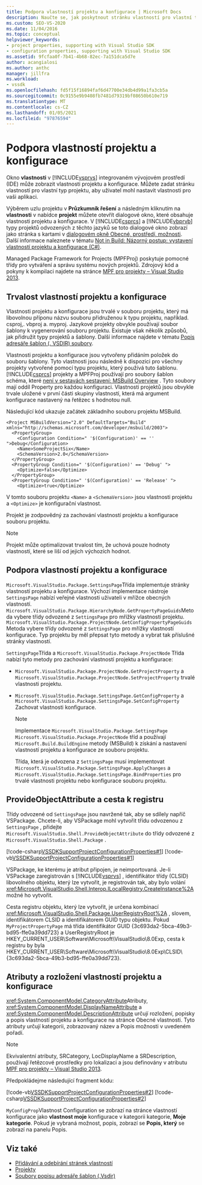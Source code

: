 ```yaml
---
title: Podpora vlastností projektu a konfigurace | Microsoft Docs
description: Naučte se, jak poskytnout stránku vlastností pro vlastní typ projektu v integrovaném vývojovém prostředí sady Visual Studio, které může zobrazit rozšířené vlastnosti projektu a konfigurace.
ms.custom: SEO-VS-2020
ms.date: 11/04/2016
ms.topic: conceptual
helpviewer_keywords:
- project properties, supporting with Visual Studio SDK
- configuration properties, supporting with Visual Studio SDK
ms.assetid: 9fcfaa0f-7b41-4b68-82ec-7a151dca5d7e
author: acangialosi
ms.author: anthc
manager: jillfra
ms.workload:
- vssdk
ms.openlocfilehash: fd5f15f16894faf6d47700e34db4d99a1fa3cb5a
ms.sourcegitcommit: 0c9155e9b9408fb7481d79319bf08650b610e719
ms.translationtype: MT
ms.contentlocale: cs-CZ
ms.lasthandoff: 01/05/2021
ms.locfileid: "97876594"
---
```

# <a name="support-for-project-and-configuration-properties"></a>Podpora vlastností projektu a konfigurace
Okno **vlastnosti** v [!INCLUDE[vsprvs](../../code-quality/includes/vsprvs_md.md)] integrovaném vývojovém prostředí (IDE) může zobrazit vlastnosti projektu a konfigurace. Můžete zadat stránku vlastností pro vlastní typ projektu, aby uživatel mohl nastavit vlastnosti pro vaši aplikaci.

 Výběrem uzlu projektu v **Průzkumník řešení** a následným kliknutím na **vlastnosti** v nabídce **projekt** můžete otevřít dialogové okno, které obsahuje vlastnosti projektu a konfigurace. V [!INCLUDE[csprcs](../../data-tools/includes/csprcs_md.md)] a [!INCLUDE[vbprvb](../../code-quality/includes/vbprvb_md.md)] typy projektů odvozených z těchto jazyků se toto dialogové okno zobrazí jako stránka s kartami v [dialogovém okně Obecné, prostředí, možnosti](../../ide/reference/general-environment-options-dialog-box.md). Další informace naleznete v tématu [Not in Build: Názorný postup: vystavení vlastností projektu a konfigurace (C#)](/previous-versions/bb166517(v=vs.100)).

 Managed Package Framework for Projects (MPFProj) poskytuje pomocné třídy pro vytváření a správu systému nových projektů. Zdrojový kód a pokyny k kompilaci najdete na stránce [MPF pro projekty – Visual Studio 2013](https://github.com/tunnelvisionlabs/MPFProj10).

## <a name="persistence-of-project-and-configuration-properties"></a>Trvalost vlastností projektu a konfigurace
 Vlastnosti projektu a konfigurace jsou trvalé v souboru projektu, který má libovolnou příponu názvu souboru přidruženou k typu projektu, například. csproj,. vbproj a. myproj. Jazykové projekty obvykle používají soubor šablony k vygenerování souboru projektu. Existuje však několik způsobů, jak přidružit typy projektů a šablony. Další informace najdete v tématu [Popis adresáře šablon (. VSDIR) soubory](../../extensibility/internals/template-directory-description-dot-vsdir-files.md).

 Vlastnosti projektu a konfigurace jsou vytvořeny přidáním položek do souboru šablony. Tyto vlastnosti jsou následně k dispozici pro všechny projekty vytvořené pomocí typu projektu, který používá tuto šablonu. [!INCLUDE[csprcs](../../data-tools/includes/csprcs_md.md)] projekty a MPFProj používají pro soubory šablon schéma, které [není v sestavách sestavení: MSBuild Overview](/previous-versions/visualstudio/visual-studio-2008/ms171452(v=vs.90)) . Tyto soubory mají oddíl Property pro každou konfiguraci. Vlastnosti projektů jsou obvykle trvale uložené v první části skupiny vlastností, která má argument konfigurace nastavený na řetězec s hodnotou null.

 Následující kód ukazuje začátek základního souboru projektu MSBuild.

```
<Project MSBuildVersion="2.0" DefaultTargets="Build" xmlns="http://schemas.microsoft.com/developer/msbuild/2003">
  <PropertyGroup>
    <Configuration Condition=" '$(Configuration)' == '' ">Debug</Configuration>
    <Name>SomeProjectSix</Name>
    <SchemaVersion>2.0</SchemaVersion>
  </PropertyGroup>
  <PropertyGroup Condition=" '$(Configuration)' == 'Debug' ">
    <Optimize>false</Optimize>
  </PropertyGroup>
  <PropertyGroup Condition=" '$(Configuration)' == 'Release' ">
    <Optimize>true</Optimize>
```

 V tomto souboru projektu `<Name>` a `<SchemaVersion>` jsou vlastnosti projektu a `<Optimize>` je konfigurační vlastnost.

 Projekt je zodpovědný za zachování vlastností projektu a konfigurace souboru projektu.

> [!NOTE]
> Projekt může optimalizovat trvalost tím, že uchová pouze hodnoty vlastností, které se liší od jejich výchozích hodnot.

## <a name="support-for-project-and-configuration-properties"></a>Podpora vlastností projektu a konfigurace
 `Microsoft.VisualStudio.Package.SettingsPage`Třída implementuje stránky vlastností projektu a konfigurace. Výchozí implementace nástroje `SettingsPage` nabízí veřejné vlastnosti uživateli v mřížce obecných vlastností. `Microsoft.VisualStudio.Package.HierarchyNode.GetPropertyPageGuids`Metoda vybere třídy odvozené z `SettingsPage` pro mřížky vlastností projektu. `Microsoft.VisualStudio.Package.ProjectNode.GetConfigPropertyPageGuids`Metoda vybere třídy odvozené z `SettingsPage` pro mřížky vlastností konfigurace. Typ projektu by měl přepsat tyto metody a vybrat tak příslušné stránky vlastností.

 `SettingsPage`Třída a `Microsoft.VisualStudio.Package.ProjectNode` Třída nabízí tyto metody pro zachování vlastností projektu a konfigurace:

- `Microsoft.VisualStudio.Package.ProjectNode.GetProjectProperty` a `Microsoft.VisualStudio.Package.ProjectNode.SetProjectProperty` trvalé vlastnosti projektu.

- `Microsoft.VisualStudio.Package.SettingsPage.GetConfigProperty` a `Microsoft.VisualStudio.Package.SettingsPage.SetConfigProperty` Zachovat vlastnosti konfigurace.

  > [!NOTE]
  > Implementace `Microsoft.VisualStudio.Package.SettingsPage` `Microsoft.VisualStudio.Package.ProjectNode` tříd a používají `Microsoft.Build.BuildEngine` metody (MSBuild) k získání a nastavení vlastností projektu a konfigurace ze souboru projektu.

  Třída, která je odvozena z `SettingsPage` musí implementovat `Microsoft.VisualStudio.Package.SettingsPage.ApplyChanges` a `Microsoft.VisualStudio.Package.SettingsPage.BindProperties` pro trvalé vlastnosti projektu nebo konfigurace souboru projektu.

## <a name="provideobjectattribute-and-registry-path"></a>ProvideObjectAttribute a cesta k registru
 Třídy odvozené od `SettingsPage` jsou navržené tak, aby se sdílely napříč VSPackage. Chcete-li, aby VSPackage mohl vytvořit třídu odvozenou z `SettingsPage` , přidejte `Microsoft.VisualStudio.Shell.ProvideObjectAttribute` do třídy odvozené z `Microsoft.VisualStudio.Shell.Package` .

 [!code-csharp[VSSDKSupportProjectConfigurationProperties#1](../../extensibility/internals/codesnippet/CSharp/support-for-project-and-configuration-properties_1.cs)]
 [!code-vb[VSSDKSupportProjectConfigurationProperties#1](../../extensibility/internals/codesnippet/VisualBasic/support-for-project-and-configuration-properties_1.vb)]

 VSPackage, ke kterému je atribut připojen, je neimportovaná. Je-li VSPackage zaregistrován s [!INCLUDE[vsprvs](../../code-quality/includes/vsprvs_md.md)] , identifikátor třídy (CLSID) libovolného objektu, který lze vytvořit, je registrován tak, aby bylo volání <xref:Microsoft.VisualStudio.Shell.Interop.ILocalRegistry.CreateInstance%2A> možné ho vytvořit.

 Cesta registru objektu, který lze vytvořit, je určena kombinací <xref:Microsoft.VisualStudio.Shell.Package.UserRegistryRoot%2A> , slovem, identifikátorem CLSID a identifikátorem GUID typu objektu. Pokud `MyProjectPropertyPage` má třída identifikátor GUID {3c693da2-5bca-49b3-bd95-ffe0a39dd723} a UserRegistryRoot je HKEY_CURRENT_USER\Software\Microsoft\VisualStudio\8.0Exp, cesta k registru by byla HKEY_CURRENT_USER\Software\Microsoft\VisualStudio\8.0Exp\CLSID\\ {3c693da2-5bca-49b3-bd95-ffe0a39dd723}.

## <a name="project-and-configuration-property-attributes-and-layout"></a>Atributy a rozložení vlastností projektu a konfigurace
 <xref:System.ComponentModel.CategoryAttribute>Atributy, <xref:System.ComponentModel.DisplayNameAttribute> a <xref:System.ComponentModel.DescriptionAttribute> určují rozložení, popisky a popis vlastností projektu a konfigurace na stránce Obecné vlastnosti. Tyto atributy určují kategorii, zobrazovaný název a Popis možnosti v uvedeném pořadí.

> [!NOTE]
> Ekvivalentní atributy, SRCategory, LocDisplayName a SRDescription, používají řetězcové prostředky pro lokalizaci a jsou definovány v atributu [MPF pro projekty – Visual Studio 2013](https://github.com/tunnelvisionlabs/MPFProj10).

 Předpokládejme následující fragment kódu:

 [!code-vb[VSSDKSupportProjectConfigurationProperties#2](../../extensibility/internals/codesnippet/VisualBasic/support-for-project-and-configuration-properties_2.vb)]
 [!code-csharp[VSSDKSupportProjectConfigurationProperties#2](../../extensibility/internals/codesnippet/CSharp/support-for-project-and-configuration-properties_2.cs)]

 `MyConfigProp`Vlastnost Configuration se zobrazí na stránce vlastností konfigurace jako **vlastnost moje** konfigurace v kategorii kategorie, **Moje kategorie**. Pokud je vybraná možnost, popis, zobrazí se **Popis, který** se zobrazí na panelu Popis.

## <a name="see-also"></a>Viz také
- [Přidávání a odebírání stránek vlastností](../../extensibility/adding-and-removing-property-pages.md)
- [Projekty](../../extensibility/internals/projects.md)
- [Soubory popisu adresáře šablon (.Vsdir)](../../extensibility/internals/template-directory-description-dot-vsdir-files.md)